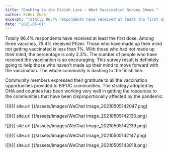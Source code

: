 ```yaml
---
title: "Dashing to the Finish Line - What Vaccination Survey Shows "
author: XiBei Zhao
excerpt: "Totally 96.4% respondents have received at least the first dose. Among three vaccines, 75.4% received Pfizer. Those who have made up their mind not getting vaccinated is less than 1%. With those who had not made up their mind, the percentage is only 2.3%. The number of people who have received the vaccination is way higher than what we had expected. This survey result is definitely going to help those who haven’t made up their mind to move forward with the vaccination."
date: "2021-05-01"
---
```


Totally 96.4% respondents have received at least the first dose. Among three vaccines, 75.4% received Pfizer. Those who have made up their mind not getting vaccinated is less than 1%. With those who had not made up their mind, the percentage is only 2.3%. The number of people who have received the vaccination is so encouraging. This survey result is definitely going to help those who haven’t made up their mind to move forward with the vaccination. The whole community is dashing to the finish line.

Community members expressed their gratitude to all the vaccination opportunities provided to BIPOC communities. The strategy adopted by OHA and counties has been working very well in getting the resources to the communities that have been disproportionally affected by the pandemic.

![]({{ site.url }}/assets/images/WeChat Image_20210505142047.png)

![]({{ site.url }}/assets/images/WeChat Image_20210505142130.png)

![]({{ site.url }}/assets/images/WeChat Image_20210505142139.png)

![]({{ site.url }}/assets/images/WeChat Image_20210505142147.png)

![]({{ site.url }}/assets/images/WeChat Image_20210505143918.png)
